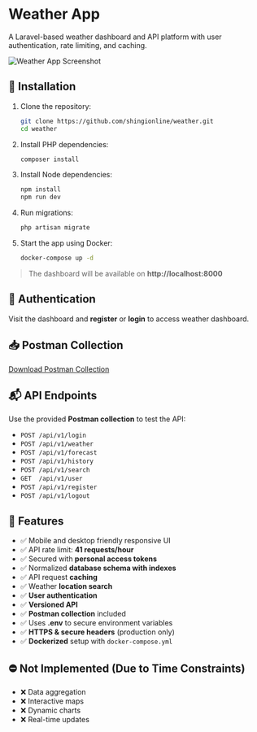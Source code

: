 # Weather App

A Laravel-based weather dashboard and API platform with user authentication, rate limiting, and caching.

![Weather App Screenshot](https://res.cloudinary.com/web900/image/upload/v1745230615/files/avqyxl4z0vezcbi5czbo.png)


## 🚀 Installation

1. Clone the repository:
   ```bash
   git clone https://github.com/shingionline/weather.git
   cd weather
   ```

2. Install PHP dependencies:
   ```bash
   composer install
   ```

3. Install Node dependencies:
   ```bash
   npm install
   npm run dev
   ```

4. Run migrations:
   ```bash
   php artisan migrate
   ```

5. Start the app using Docker:
   ```bash
   docker-compose up -d
   ```

> The dashboard will be available on **http://localhost:8000**


## 🔐 Authentication

Visit the dashboard and **register** or **login** to access weather dashboard.

## 📥 Postman Collection

[Download Postman Collection](https://res.cloudinary.com/web900/raw/upload/v1745228547/files/yeyweaccefxjmfndryzp.json)


## 📬 API Endpoints

Use the provided **Postman collection** to test the API:

- `POST /api/v1/login`
- `POST /api/v1/weather`
- `POST /api/v1/forecast`
- `POST /api/v1/history`
- `POST /api/v1/search`
- `GET  /api/v1/user`
- `POST /api/v1/register`
- `POST /api/v1/logout`

## 🌟 Features

- ✅ Mobile and desktop friendly responsive UI
- ✅ API rate limit: **41 requests/hour**
- ✅ Secured with **personal access tokens**
- ✅ Normalized **database schema with indexes**
- ✅ API request **caching**
- ✅ Weather **location search**
- ✅ **User authentication**
- ✅ **Versioned API**
- ✅ **Postman collection** included
- ✅ Uses **.env** to secure environment variables
- ✅ **HTTPS & secure headers** (production only)
- ✅ **Dockerized** setup with `docker-compose.yml`

## ⛔ Not Implemented (Due to Time Constraints)

- ❌ Data aggregation
- ❌ Interactive maps
- ❌ Dynamic charts
- ❌ Real-time updates
